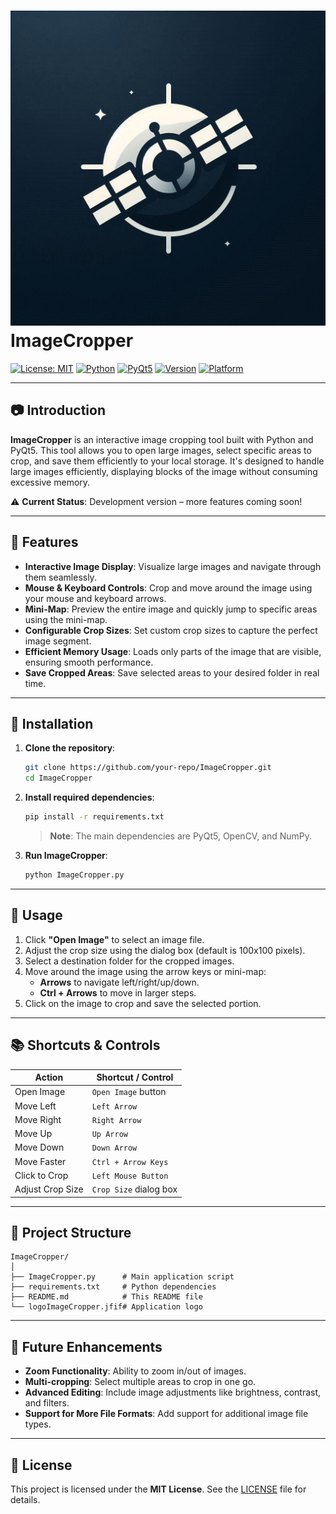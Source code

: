 
# ![ImageCropper](logoImageCropper.jfif) ImageCropper

[![License: MIT](https://img.shields.io/badge/License-MIT-yellow.svg)](https://opensource.org/licenses/MIT)
[![Python](https://img.shields.io/badge/python-3.8%2B-blue.svg)](https://www.python.org/)
[![PyQt5](https://img.shields.io/badge/PyQt5-5.15.2-green.svg)](https://pypi.org/project/PyQt5/)
[![Version](https://img.shields.io/badge/version-dev-orange.svg)](https://github.com/your-repo/ImageCropper)
[![Platform](https://img.shields.io/badge/platform-windows%20%7C%20macOS%20%7C%20linux-lightgrey.svg)](https://github.com/your-repo/ImageCropper)

---

## 📷 Introduction
**ImageCropper** is an interactive image cropping tool built with Python and PyQt5. This tool allows you to open large images, select specific areas to crop, and save them efficiently to your local storage. It's designed to handle large images efficiently, displaying blocks of the image without consuming excessive memory.

⚠️ **Current Status**: Development version – more features coming soon!

---

## 🚀 Features
- **Interactive Image Display**: Visualize large images and navigate through them seamlessly.
- **Mouse & Keyboard Controls**: Crop and move around the image using your mouse and keyboard arrows.
- **Mini-Map**: Preview the entire image and quickly jump to specific areas using the mini-map.
- **Configurable Crop Sizes**: Set custom crop sizes to capture the perfect image segment.
- **Efficient Memory Usage**: Loads only parts of the image that are visible, ensuring smooth performance.
- **Save Cropped Areas**: Save selected areas to your desired folder in real time.

---

## 🔧 Installation

1. **Clone the repository**:
   ```bash
   git clone https://github.com/your-repo/ImageCropper.git
   cd ImageCropper
   ```

2. **Install required dependencies**:
   ```bash
   pip install -r requirements.txt
   ```
   > **Note**: The main dependencies are PyQt5, OpenCV, and NumPy.

3. **Run ImageCropper**:
   ```bash
   python ImageCropper.py
   ```

---

## 🎨 Usage
1. Click **"Open Image"** to select an image file.
2. Adjust the crop size using the dialog box (default is 100x100 pixels).
3. Select a destination folder for the cropped images.
4. Move around the image using the arrow keys or mini-map:
   - **Arrows** to navigate left/right/up/down.
   - **Ctrl + Arrows** to move in larger steps.
5. Click on the image to crop and save the selected portion.

---

## 📚 Shortcuts & Controls

| Action                              | Shortcut / Control     |
|--------------------------------------|------------------------|
| Open Image                           | `Open Image` button    |
| Move Left                            | `Left Arrow`           |
| Move Right                           | `Right Arrow`          |
| Move Up                              | `Up Arrow`             |
| Move Down                            | `Down Arrow`           |
| Move Faster                          | `Ctrl + Arrow Keys`    |
| Click to Crop                        | `Left Mouse Button`    |
| Adjust Crop Size                     | `Crop Size` dialog box |

---

## 📂 Project Structure
```
ImageCropper/
│
├── ImageCropper.py      # Main application script
├── requirements.txt     # Python dependencies
├── README.md            # This README file
└── logoImageCropper.jfif# Application logo
```

---

## 🔮 Future Enhancements
- **Zoom Functionality**: Ability to zoom in/out of images.
- **Multi-cropping**: Select multiple areas to crop in one go.
- **Advanced Editing**: Include image adjustments like brightness, contrast, and filters.
- **Support for More File Formats**: Add support for additional image file types.

---

## 📜 License
This project is licensed under the **MIT License**. See the [LICENSE](https://opensource.org/licenses/MIT) file for details.

